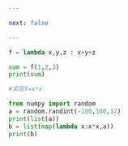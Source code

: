 ```yaml
---

next: false

---
```




<BlogInfo id="994" title="7.匿名函数lambda" author="白日梦想猿" pv=0 read_times=0 pre_cost_time="0分8秒" category="高阶函数" tag_list="['高阶函数']" create_time="2020.05.25 14:48:32" update_time="2020.05.25 14:52:20" />

```python
f = lambda x,y,z : x+y+z

sum = f(1,2,3)
print(sum)

#实现f=x*x

from numpy import random
a = random.randint(-100,100,12)
print(list(a))
b = list(map(lambda x:x*x,a))
print(b)
```



<ActionBox />
